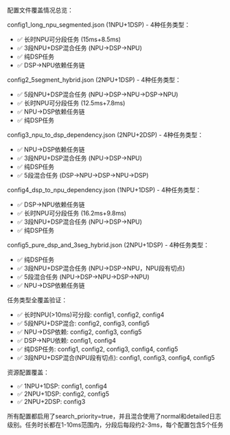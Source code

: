  配置文件覆盖情况总览：

  config1_long_npu_segmented.json (1NPU+1DSP) - 4种任务类型：
  - ✅ 长时NPU可分段任务 (15ms+8.5ms)
  - ✅ 3段NPU+DSP混合任务 (NPU→DSP→NPU)
  - ✅ 纯DSP任务
  - ✅ DSP→NPU依赖任务链

  config2_5segment_hybrid.json (2NPU+1DSP) - 4种任务类型：
  - ✅ 5段NPU+DSP混合任务 (NPU→DSP→NPU→DSP→NPU)
  - ✅ 长时NPU可分段任务 (12.5ms+7.8ms)
  - ✅ NPU→DSP依赖任务链
  - ✅ 纯DSP任务

  config3_npu_to_dsp_dependency.json (2NPU+2DSP) - 4种任务类型：
  - ✅ NPU→DSP依赖任务链
  - ✅ 3段NPU+DSP混合任务 (NPU→DSP→NPU)
  - ✅ 纯DSP任务
  - ✅ 5段混合任务 (DSP→NPU→DSP→NPU→DSP)

  config4_dsp_to_npu_dependency.json (1NPU+1DSP) - 4种任务类型：
  - ✅ DSP→NPU依赖任务链
  - ✅ 长时NPU可分段任务 (16.2ms+9.8ms)
  - ✅ 3段NPU+DSP混合任务 (NPU→DSP→NPU)
  - ✅ 纯DSP任务

  config5_pure_dsp_and_3seg_hybrid.json (2NPU+1DSP) - 4种任务类型：
  - ✅ 纯DSP任务
  - ✅ 3段NPU+DSP混合任务 (NPU→DSP→NPU，NPU段有切点)
  - ✅ 5段混合任务 (NPU→DSP→NPU→DSP→NPU)
  - ✅ NPU→DSP依赖任务链

  任务类型全覆盖验证：

  - ✅ 长时NPU(>10ms)可分段: config1, config2, config4
  - ✅ 5段NPU+DSP混合: config2, config3, config5
  - ✅ NPU→DSP依赖: config2, config3, config5
  - ✅ DSP→NPU依赖: config1, config4
  - ✅ 纯DSP任务: config1, config2, config3, config4, config5
  - ✅ 3段NPU+DSP混合(NPU段有切点): config1, config3, config4, config5

  资源配置覆盖：

  - ✅ 1NPU+1DSP: config1, config4
  - ✅ 2NPU+1DSP: config2, config5
  - ✅ 2NPU+2DSP: config3

  所有配置都启用了search_priority=true，并且混合使用了normal和detailed日志级别。任务时长都在1-10ms范围内，分段后每段约2-3ms，每个配置包含5个任务